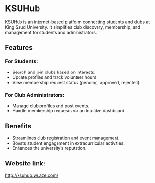 # KSUHub

KSUHub is an internet-based platform connecting students and clubs at King Saud University. 
It simplifies club discovery, membership, and management for students and administrators.


## Features

### For Students:
- Search and join clubs based on interests.
- Update profiles and track volunteer hours.
- View membership request status (pending, approved, rejected).

### For Club Administrators:
- Manage club profiles and post events.
- Handle membership requests via an intuitive dashboard.

## Benefits
- Streamlines club registration and event management.
- Boosts student engagement in extracurricular activities.
- Enhances the university’s reputation.

## Website link:
http://ksuhub.wuaze.com/
